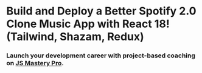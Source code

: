 # Build and Deploy a Better Spotify 2.0 Clone Music App with React 18! (Tailwind, Shazam, Redux)


### Launch your development career with project-based coaching on [JS Mastery Pro](https://www.jsmastery.pro).
